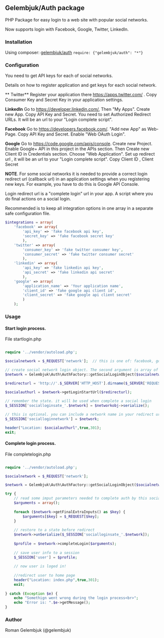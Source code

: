 ## Gelembjuk/Auth package

PHP Package for easy login to a web site with popular social networks.

Now supports login with Facebook, Google, Twitter, LinkedIn.

### Installation

Using composer: [gelembjuk/auth](http://packagist.org/packages/gelembjuk/auth) ``` require: {"gelembjuk/auth": "*"} ```

### Configuration

You need to get API keys for each of social networks.

Details on how to register application and get keys for each social network.

** Twitter** Register your application there https://apps.twitter.com/ . Copy Consumer Key and Secret Key in your application settings.

**LinkedIn** Go to https://developer.linkedin.com/, Then "My Apps". Create new App. Copy API Key and Secret. You need to set Authorized Redirect URLs. 
It will be an url to your "Login complete script".

**Facebook** Go to https://developers.facebook.com/. "Add new App" as Web-Page. Copy API Key and Secret. Enable "Web OAuth Login".

**Google** Go to https://code.google.com/apis/console. Create new Project. Enable Google+ API in this project in the APIs section. Then Create new Client ID in Credentials section.
Choose "Web Application". Set up redirect url , it will be an url to your "Login complete script". Copy Client ID , Client Secret

**NOTE**. For some social networks it is needed to provide a correct login redirect url 
(callback url) in an application settings when you registering new keys. For example, you have to do this is Google API Console.

Login redirect url is a "complete login" url in your app. A script where you do final actions on a social login.

Recommended is to keep all integration options in one array in a separate safe configuration file.

```php
$integrations = array(
	'facebook' => array(
		'api_key' => 'fake facebook api key',
		'secret_key' => 'fake facebook secret key'
		),
	'twitter' => array(
		'consumer_key' => 'fake twitter consumer key',
		'consumer_secret' => 'fake twitter consumer secret'
		),
	'linkedin' => array(
		'api_key' => 'fake linkedin api key',
		'api_secret' => 'fake linkedin api secret'
		),
	'google' => array(
		'application_name' => 'Your application name',
		'client_id' => 'fake google api client id',
		'client_secret' => 'fake google api client secret'
		)
	);

```

### Usage

#### Start login process. 

File startlogin.php

```php

require '../vendor/autoload.php';

$socialnetwork = $_REQUEST['network'];  // this is one of: facebook, google, twitter, linkedin

// create social network login object. The second argument is array of API settings for a social network
$network = Gelembjuk\Auth\AuthFactory::getSocialLoginObject($socialnetwork,$integrations[$socialnetwork]);

$redirecturl = 'http://'.$_SERVER['HTTP_HOST'].dirname($_SERVER['REQUEST_URI']).'/completelogin.php';

$socialauthurl = $network->getLoginStartUrl($redirecturl);
		
// remember the state. it will be used when complete a social login
$_SESSION['socialloginsate_'.$network] = $networkobj->serialize();

// this is optional. you can include a network name in your redirect url and then extract
$_SESSION['socialloginnetwork'] = $network;

header("Location: $socialauthurl",true,301);
exit;

```

#### Complete login process.

File completelogin.php

```php

require '../vendor/autoload.php';

$socialnetwork = $_REQUEST['network']; 

$network = Gelembjuk\Auth\AuthFactory::getSocialLoginObject($socialnetwork,$integrations[$socialnetwork]);

try {
	// read some imput parameters needed to complete auth by this social network
	$arguments = array();
	
	foreach ($network->getFinalExtraInputs() as $key) {
		$arguments[$key] = $_REQUEST[$key];
	}
	
	// restore to a state before redirect
	$network->unSerialize($_SESSION['socialloginsate_'.$network]);
			
	$profile = $network->completeLogin($arguments);
	
	// save user info to a session
	$_SESSION['user'] = $profile;
	
	// now user is loged in!
	
	//redirect user to home page
	header("Location: index.php",true,301);
	exit;
	
} catch (Exception $e) {
	echo "Somethign went wrong during the login process<br>";
	echo "Error is: ".$e->getMessage();
}

```

### Author

Roman Gelembjuk (@gelembjuk)

